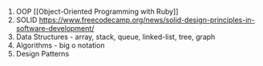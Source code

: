 1. OOP [[Object-Oriented Programming with Ruby]]
2. SOLID https://www.freecodecamp.org/news/solid-design-principles-in-software-development/
3. Data Structures  - array, stack, queue, linked-list, tree, graph
4. Algorithms - big o notation
5. Design Patterns